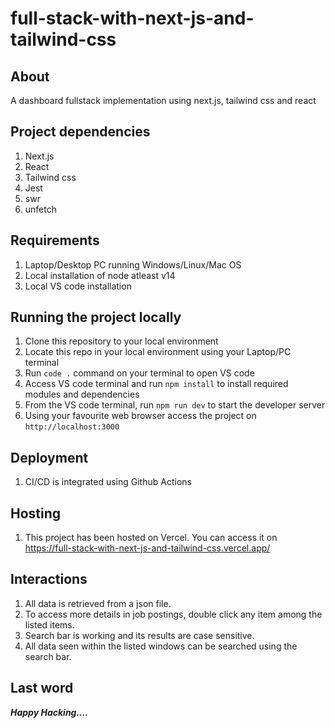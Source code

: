 # full-stack-with-next-js-and-tailwind-css

## About 
A dashboard fullstack implementation using next.js, tailwind css and react

## Project dependencies
1. Next.js
2. React
3. Tailwind css
4. Jest
5. swr
6. unfetch

## Requirements

1. Laptop/Desktop PC running Windows/Linux/Mac OS
2. Local installation of node atleast v14
3. Local VS code installation

## Running the project locally

1. Clone this repository to your local environment
2. Locate this repo in your local environment using your Laptop/PC terminal
3. Run <code>code .</code> command on your terminal to open VS code
4. Access VS code terminal and run <code>npm install</code> to install required modules and dependencies
5. From the VS code terminal, run <code>npm run dev</code> to start the developer server
6. Using your favourite web browser access the project on <code>http://localhost:3000</code>

## Deployment
1. CI/CD is integrated using Github Actions

## Hosting
1. This project has been hosted on Vercel. You can access it on <url>https://full-stack-with-next-js-and-tailwind-css.vercel.app/</url> 

## Interactions
1. All data is retrieved from a json file.
2. To access more details in job postings, double click any item among the listed items.
3. Search bar is working and its results are case sensitive.
3. All data seen within the listed windows can be searched using the search bar.

## Last word
 ***Happy Hacking....***
         